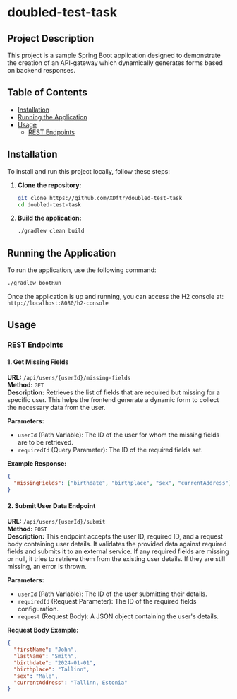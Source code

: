 # doubled-test-task

## Project Description

This project is a sample Spring Boot application designed to demonstrate the creation of an API-gateway which dynamically generates forms based on backend responses.

## Table of Contents

- [Installation](#installation)
- [Running the Application](#running-the-application)
- [Usage](#usage)
    - [REST Endpoints](#rest-endpoints)

## Installation

To install and run this project locally, follow these steps:

1. **Clone the repository:**
   ```bash
   git clone https://github.com/XDftr/doubled-test-task
   cd doubled-test-task
   ```
   
2. **Build the application:**
   ```bash
   ./gradlew clean build
   ```

## Running the Application

To run the application, use the following command:

```bash
./gradlew bootRun
```

Once the application is up and running, you can access the H2 console at: `http://localhost:8080/h2-console`

## Usage

### REST Endpoints

#### 1. Get Missing Fields

**URL:** `/api/users/{userId}/missing-fields`  
**Method:** `GET`  
**Description:** Retrieves the list of fields that are required but missing for a specific user. This helps the frontend generate a dynamic form to collect the necessary data from the user.

**Parameters:**
- `userId` (Path Variable): The ID of the user for whom the missing fields are to be retrieved.
- `requiredId` (Query Parameter): The ID of the required fields set.

**Example Response:**
```json
{
  "missingFields": ["birthdate", "birthplace", "sex", "currentAddress"]
}
```

#### 2. Submit User Data Endpoint

**URL:** `/api/users/{userId}/submit`  
**Method:** `POST`  
**Description:** This endpoint accepts the user ID, required ID, and a request body containing user details. It validates the provided data against required fields and submits it to an external service. If any required fields are missing or null, it tries to retrieve them from the existing user details. If they are still missing, an error is thrown.

**Parameters:**
- `userId` (Path Variable): The ID of the user submitting their details.
- `requiredId` (Request Parameter): The ID of the required fields configuration.
- `request` (Request Body): A JSON object containing the user's details.

**Request Body Example:**
```json
{
  "firstName": "John",
  "lastName": "Smith",
  "birthdate": "2024-01-01",
  "birthplace": "Tallinn",
  "sex": "Male",
  "currentAddress": "Tallinn, Estonia"
}
```
